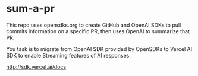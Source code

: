 # sum-a-pr

This repo uses opensdks.org to create GitHub and OpenAI SDKs to pull commits information on a specific PR, then uses OpenAI to summarize that PR.  

You task is to migrate from OpenAI SDK provided by OpenSDKs to Vercel AI SDK to enable Streaming features of AI responses.  

http://sdk.vercel.ai/docs
